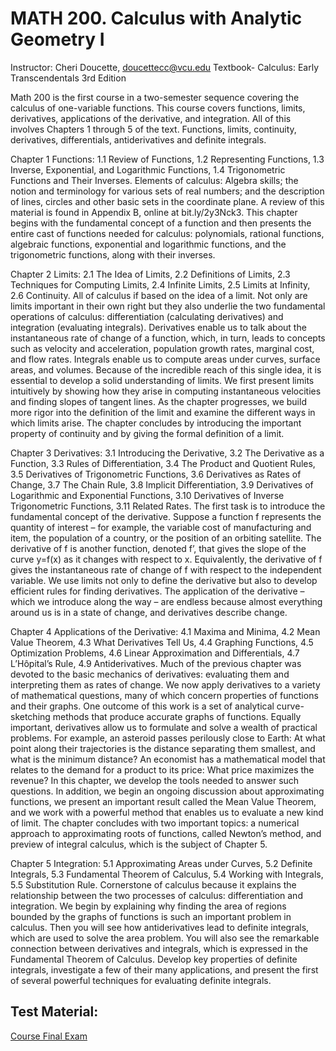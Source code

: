 # MATH 200. Calculus with Analytic Geometry I

Instructor:  Cheri Doucette, doucettecc@vcu.edu 
Textbook- Calculus: Early Transcendentals 3rd Edition

Math 200 is the first course in a two-semester sequence covering the calculus of one-variable functions.  This course covers functions, limits, derivatives, applications of the derivative, and integration.  All of this involves Chapters 1 through 5 of the text. Functions, limits, continuity, derivatives, differentials, antiderivatives and definite integrals.

Chapter 1 Functions: 1.1 Review of Functions, 1.2 Representing Functions, 1.3 Inverse, Exponential, and Logarithmic Functions, 1.4 Trigonometric Functions and Their Inverses. Elements of calculus: Algebra skills; the notion and terminology for various sets of real numbers; and the description of lines, circles and other basic sets in the coordinate plane. A review of this material is found in Appendix B, online at bit.ly/2y3Nck3. This chapter begins with the fundamental concept of a function and then presents the entire cast of functions needed for calculus: polynomials, rational functions, algebraic functions, exponential and logarithmic functions, and the trigonometric functions, along with their inverses. 

Chapter 2 Limits: 2.1 The Idea of Limits, 2.2 Definitions of Limits, 2.3 Techniques for Computing Limits, 2.4 Infinite Limits, 2.5 Limits at Infinity, 2.6 Continuity. All of calculus if based on the idea of a limit. Not only are limits important in their own right but they also underlie the two fundamental operations of calculus: differentiation (calculating derivatives) and integration (evaluating integrals). Derivatives enable us to talk about the instantaneous rate of change of a function, which, in turn, leads to concepts such as velocity and acceleration, population growth rates, marginal cost, and flow rates. Integrals enable us to compute areas under curves, surface areas, and volumes. Because of the incredible reach of this single idea, it is essential to develop a solid understanding of limits. We first present limits intuitively by showing how they arise in computing instantaneous velocities and finding slopes of tangent lines. As the chapter progresses, we build more rigor into the definition of the limit and examine the different ways in which limits arise. The chapter concludes by introducing the important property of continuity and by giving the formal definition of a limit. 

Chapter 3 Derivatives: 3.1 Introducing the Derivative, 3.2 The Derivative as a Function, 3.3 Rules of Differentiation, 3.4 The Product and Quotient Rules, 3.5 Derivatives of Trigonometric Functions, 3.6 Derivatives as Rates of Change, 3.7 The Chain Rule, 3.8 Implicit Differentiation, 3.9 Derivatives of Logarithmic and Exponential Functions, 3.10 Derivatives of Inverse Trigonometric Functions, 3.11 Related Rates. The first task is to introduce the fundamental concept of the derivative. Suppose a function f represents the quantity of interest – for example, the variable cost of manufacturing and item, the population of a country, or the position of an orbiting satellite. The derivative of f is another function, denoted f’, that gives the slope of the curve y=f(x) as it changes with respect to x. Equivalently, the derivative of f gives the instantaneous rate of change of f with respect to the independent variable. We use limits not only to define the derivative but also to develop efficient rules for finding derivatives. The application of the derivative – which we introduce along the way – are endless because almost everything around us is in a state of change, and derivatives describe change. 

Chapter 4 Applications of the Derivative: 4.1 Maxima and Minima, 4.2 Mean Value Theorem, 4.3 What Derivatives Tell Us, 4.4 Graphing Functions, 4.5 Optimization Problems, 4.6 Linear Approximation and Differentials, 4.7 L’Hôpital’s Rule, 4.9 Antiderivatives. Much of the previous chapter was devoted to the basic mechanics of derivatives: evaluating them and interpreting them as rates of change. We now apply derivatives to a variety of mathematical questions, many of which concern properties of functions and their graphs. One outcome of this work is a set of analytical curve-sketching methods that produce accurate graphs of functions. Equally important, derivatives allow us to formulate and solve a wealth of practical problems. For example, an asteroid passes perilously close to Earth: At what point along their trajectories is the distance separating them smallest, and what is the minimum distance? An economist has a mathematical model that relates to the demand for a product to its price: What price maximizes the revenue? In this chapter, we develop the tools needed to answer such questions. In addition, we begin an ongoing discussion about approximating functions, we present an important result called the Mean Value Theorem, and we work with a powerful method that enables us to evaluate a new kind of limit. The chapter concludes with two important topics: a numerical approach to approximating roots of functions, called Newton’s method, and preview of integral calculus, which is the subject of Chapter 5. 

Chapter 5 Integration: 5.1 Approximating Areas under Curves, 5.2 Definite Integrals, 5.3 Fundamental Theorem of Calculus, 5.4 Working with Integrals, 5.5 Substitution Rule. Cornerstone of calculus because it explains the relationship between the two processes of calculus: differentiation and integration. We begin by explaining why finding the area of regions bounded by the graphs of functions is such an important problem in calculus. Then you will see how antiderivatives lead to definite integrals, which are used to solve the area problem. You will also see the remarkable connection between derivatives and integrals, which is expressed in the Fundamental Theorem of Calculus. Develop key properties of definite integrals, investigate a few of their many applications, and present the first of several powerful techniques for evaluating definite integrals. 

## Test Material: 
[Course Final Exam](https://vcurams-my.sharepoint.com/:b:/g/personal/bowlesbe_vcu_edu/EX-nABKKeQVPooqXImxMJOkBPYl6Cg5zclHUu-1f6DMCmQ?e=15qkUb)

